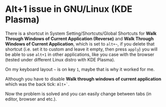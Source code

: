 # Alt+1 issue in GNU/Linux (KDE Plasma)

There is a shortcut in System Setting/Shortcuts/Global Shortcuts for **Walk Through Windows of Current Application (Reverse)** and **Walk Through Windows of Current Application**, which is set to `alt+~`, if you delete that shortcut (i.e. set it to custom and leave it empty, then press `apply`) you will be able to use `alt+1` in other applications, like you case with the browser (tested under different Linux distro with KDE Plasma).

On my keyboard layout `~` is on key `1`, maybe that is why it worked for me.

Although you have to disable **Walk through windows of current application** which was the back tick: `` Alt+` ``.

Now the problem is solved and you can easily change between tabs (in editor, browser and etc.).
